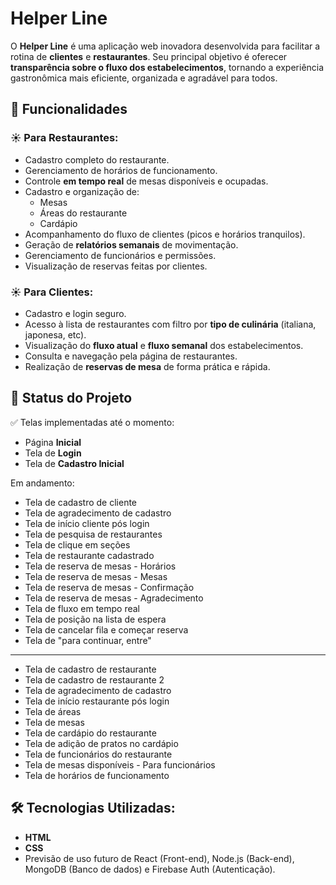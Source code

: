 # Helper Line

O **Helper Line** é uma aplicação web inovadora desenvolvida para facilitar a rotina de **clientes** e **restaurantes**. Seu principal objetivo é oferecer **transparência sobre o fluxo dos estabelecimentos**, tornando a experiência gastronômica mais eficiente, organizada e agradável para todos.

## 📢 Funcionalidades

### ☀ Para Restaurantes:
- Cadastro completo do restaurante.
- Gerenciamento de horários de funcionamento.
- Controle **em tempo real** de mesas disponíveis e ocupadas.
- Cadastro e organização de:
  - Mesas
  - Áreas do restaurante
  - Cardápio
- Acompanhamento do fluxo de clientes (picos e horários tranquilos).
- Geração de **relatórios semanais** de movimentação.
- Gerenciamento de funcionários e permissões.
- Visualização de reservas feitas por clientes.

### ☀ Para Clientes:
- Cadastro e login seguro.
- Acesso à lista de restaurantes com filtro por **tipo de culinária** (italiana, japonesa, etc).
- Visualização do **fluxo atual** e **fluxo semanal** dos estabelecimentos.
- Consulta e navegação pela página de restaurantes.
- Realização de **reservas de mesa** de forma prática e rápida.

## 🚧 Status do Projeto

✅ Telas implementadas até o momento:
- Página **Inicial**
- Tela de **Login**
- Tela de **Cadastro Inicial**

Em andamento: 
- Tela de cadastro de cliente 
- Tela de agradecimento de cadastro 
- Tela de início cliente pós login 
- Tela de pesquisa de restaurantes 
- Tela de clique em seções 
- Tela de restaurante cadastrado 
- Tela de reserva de mesas - Horários 
- Tela de reserva de mesas - Mesas 
- Tela de reserva de mesas - Confirmação 
- Tela de reserva de mesas - Agradecimento
- Tela de fluxo em tempo real
- Tela de posição na lista de espera
- Tela de cancelar fila e começar reserva
- Tela de "para continuar, entre"
--------------------------------------------
- Tela de cadastro de restaurante
- Tela de cadastro de restaurante 2
- Tela de agradecimento de cadastro 
- Tela de início restaurante pós login 
- Tela de áreas
- Tela de mesas
- Tela de cardápio do restaurante
- Tela de adição de pratos no cardápio
- Tela de funcionários do restaurante
- Tela de mesas disponíveis - Para funcionários
- Tela de horários de funcionamento


## 🛠️ Tecnologias Utilizadas:

- **HTML**
- **CSS**
- Previsão de uso futuro de React (Front-end), Node.js (Back-end), MongoDB (Banco de dados) e Firebase Auth (Autenticação).